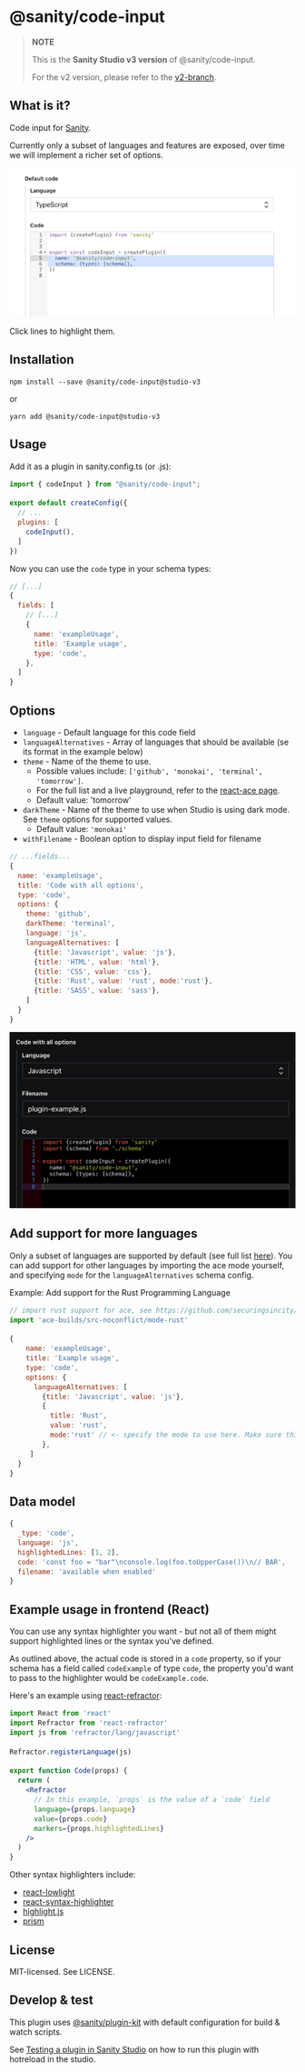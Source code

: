 # @sanity/code-input

> **NOTE**
>
> This is the **Sanity Studio v3 version** of @sanity/code-input.
>
> For the v2 version, please refer to the [v2-branch](https://github.com/sanity-io/sanity/tree/next/packages/%40sanity/code-input).

## What is it?

Code input for [Sanity](https://sanity.io/).

Currently only a subset of languages and features are exposed, over time we will implement a richer set of options.

![Code input](assets/basic-input.png)

Click lines to highlight them.

## Installation

```
npm install --save @sanity/code-input@studio-v3
```

or

```
yarn add @sanity/code-input@studio-v3
```

## Usage

Add it as a plugin in sanity.config.ts (or .js):

```js
import { codeInput } from "@sanity/code-input";

export default createConfig({
  // ...
  plugins: [
    codeInput(),
  ] 
})
```

Now you can use the `code` type in your schema types:

```js
// [...]
{
  fields: [
    // [...]
    {
      name: 'exampleUsage',
      title: 'Example usage',
      type: 'code',
    },
  ]
}
```

## Options

- `language` - Default language for this code field
- `languageAlternatives` - Array of languages that should be available (se its format in the example below)
- `theme` - Name of the theme to use.
  - Possible values include: `['github', 'monokai', 'terminal', 'tomorrow']`.
  - For the full list and a live playground, refer to the [react-ace page](http://securingsincity.github.io/react-ace/).
  - Default value: 'tomorrow'
- `darkTheme` - Name of the theme to use when Studio is using dark mode. See `theme` options for supported values.
  - Default value: `'monokai'`
- `withFilename` - Boolean option to display input field for filename

```js
// ...fields...
{
  name: 'exampleUsage',
  title: 'Code with all options',
  type: 'code',
  options: {
    theme: 'github',
    darkTheme: 'terminal',
    language: 'js',
    languageAlternatives: [
      {title: 'Javascript', value: 'js'},
      {title: 'HTML', value: 'html'},
      {title: 'CSS', value: 'css'},
      {title: 'Rust', value: 'rust', mode:'rust'},
      {title: 'SASS', value: 'sass'},
    ]
  }
}
```

![Code input with all options in dark mode](assets/all-options.png)

## Add support for more languages

Only a subset of languages are supported by default (see full list [here](https://github.com/sanity-io/sanity/blob/current/packages/@sanity/code-input/src/config.ts#L4)). You can add support for other languages by importing the ace mode yourself, and specifying `mode` for the `languageAlternatives` schema config.

Example: Add support for the Rust Programming Language

```js
// import rust support for ace, see https://github.com/securingsincity/react-ace for more details
import 'ace-builds/src-noconflict/mode-rust'

{
    name: 'exampleUsage',
    title: 'Example usage',
    type: 'code',
    options: {
      languageAlternatives: [
        {title: 'Javascript', value: 'js'},
        {
          title: 'Rust',
          value: 'rust',
          mode:'rust' // <- specify the mode to use here. Make sure this mode is also imported from ace-builds (see above)
        },
     ]
  }
}
```

## Data model

```js
{
  _type: 'code',
  language: 'js',
  highlightedLines: [1, 2],
  code: 'const foo = "bar"\nconsole.log(foo.toUpperCase())\n// BAR',
  filename: 'available when enabled'        
}
```

## Example usage in frontend (React)

You can use any syntax highlighter you want - but not all of them might support highlighted lines or the syntax you've defined.

As outlined above, the actual code is stored in a `code` property, so if your schema has a field called `codeExample` of type `code`, the property you'd want to pass to the highlighter would be `codeExample.code`.

Here's an example using [react-refractor](https://github.com/rexxars/react-refractor):

```jsx
import React from 'react'
import Refractor from 'react-refractor'
import js from 'refractor/lang/javascript'

Refractor.registerLanguage(js)

export function Code(props) {
  return (
    <Refractor
      // In this example, `props` is the value of a `code` field
      language={props.language}
      value={props.code}
      markers={props.highlightedLines}
    />
  )
}
```

Other syntax highlighters include:

- [react-lowlight](https://github.com/rexxars/react-lowlight)
- [react-syntax-highlighter](https://github.com/react-syntax-highlighter/react-syntax-highlighter)
- [highlight.js](https://github.com/highlightjs/highlight.js)
- [prism](https://github.com/PrismJS/prism)

## License

MIT-licensed. See LICENSE.

## Develop & test

This plugin uses [@sanity/plugin-kit](https://github.com/sanity-io/plugin-kit)
with default configuration for build & watch scripts.

See [Testing a plugin in Sanity Studio](https://github.com/sanity-io/plugin-kit#testing-a-plugin-in-sanity-studio)
on how to run this plugin with hotreload in the studio.
